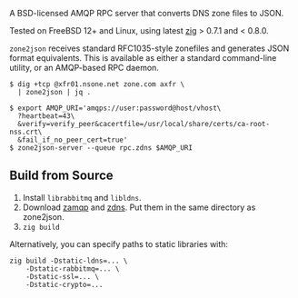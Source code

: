A BSD-licensed AMQP RPC server that converts DNS zone files to JSON.

Tested on FreeBSD 12+ and Linux, using latest [zig] > 0.7.1 and < 0.8.0.

`zone2json` receives standard RFC1035-style zonefiles and generates JSON
format equivalents. This is available as either a standard command-line
utility, or an AMQP-based RPC daemon.

```
$ dig +tcp @xfr01.nsone.net zone.com axfr \
  | zone2json | jq .

$ export AMQP_URI='amqps://user:password@host/vhost\
  ?heartbeat=43\
  &verify=verify_peer&cacertfile=/usr/local/share/certs/ca-root-nss.crt\
  &fail_if_no_peer_cert=true'
$ zone2json-server --queue rpc.zdns $AMQP_URI
```

## Build from Source

1. Install `librabbitmq` and `libldns`.
2. Download [zamqp](https://github.com/skunkwerks/zamqp) and
   [zdns](https://github.com/skunkwerks/zdns). Put them in the same
   directory as zone2json.
3. `zig build`

Alternatively, you can specify paths to static libraries with:

```
zig build -Dstatic-ldns=... \
    -Dstatic-rabbitmq=... \
    -Dstatic-ssl=... \
    -Dstatic-crypto=...
```

[zig]: https://zig-lang.org/
